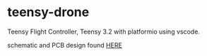 # teensy-drone

Teensy Flight Controller, Teensy 3.2 with platformio using vscode.

schematic and PCB design found [HERE](https://easyeda.com/mc18g13/teensy-drone)
